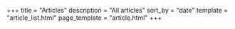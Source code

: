 +++
title = "Articles"
description = "All articles"
sort_by = "date"
template = "article_list.html"
page_template = "article.html"
+++
